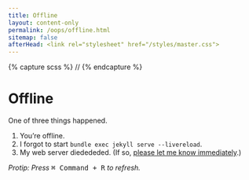 ```yaml
---
title: Offline
layout: content-only
permalink: /oops/offline.html
sitemap: false
afterHead: <link rel="stylesheet" href="/styles/master.css">
---
```

{% capture scss %}
//<!-- Make this as tiny as possible (added html comment bc syntax is annoying)
@import "_vars";
main .container {
    position: relative;
    top: 50%;
    width: 100%;
    transform: translateY(-50%);
    h1 {margin-top: 0;}
}
//-->
{% endcapture %}<style>{{ scss | scssify }}</style>

# Offline

One of three things happened.

1. You’re offline.
2. I forgot to start `bundle exec jekyll serve --livereload`.
3. My web server diedededed. (If so, [please let me know immediately][twitter].)

_Protip: Press_ <kbd><kbd>&#8984; Command</kbd> + <kbd>R</kbd></kbd> _to refresh._

<!-- > _“If you search for it, you’ll find everything.” &mdash;&nbsp;Short&nbsp;Thoughts, Nichijou_ -->

[twitter]: https://twitter.com/MindfulMinun "MindfulMinun on Twitter"
